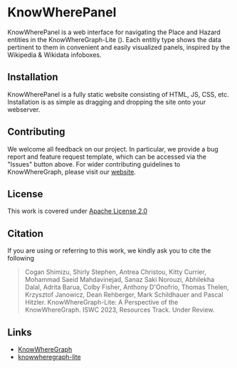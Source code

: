 # KnowWherePanel
KnowWherePanel is a web interface for navigating the Place and Hazard entities in the KnowWhereGraph-Lite (). Each entitiy type shows the data pertinent to them in convenient and easily visualized panels, inspired by the Wikipedia & Wikidata infoboxes.

## Installation
KnowWherePanel is a fully static website consisting of HTML, JS, CSS, etc. Installation is as simple as dragging and dropping the site onto your webserver.

## Contributing
We welcome all feedback on our project. In particular, we provide a bug report and feature request template, which can be accessed via the "Issues" button above. For wider contributing guidelines to KnowWhereGraph, please visit our [website](https://knowwheregraph.org/).

## License
This work is covered under [Apache License 2.0](LICENSE)

## Citation
If you are using or referring to this work, we kindly ask you to cite the following

> Cogan Shimizu, Shirly Stephen, Antrea Christou, Kitty Currier, Mohammad Saeid Mahdavinejad, Sanaz Saki Norouzi, Abhilekha Dalal, Adrita Barua, Colby Fisher, Anthony D'Onofrio, Thomas Thelen, Krzysztof Janowicz, Dean Rehberger, Mark Schildhauer and Pascal Hitzler. KnowWhereGraph-Lite: A Perspective of the KnowWhereGraph. ISWC 2023, Resources Track. Under Review.

## Links
* [KnowWhereGraph](https://knowwheregraph.org/)
* [knowwheregraph-lite](https://github.com/KnowWhereGraph/knowwheregraph-lite)
